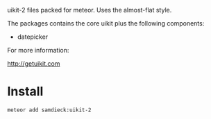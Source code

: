 
uikit-2 files packed for meteor.
Uses the almost-flat style.

The packages contains the core uikit plus the following components:

* datepicker

For more information:

http://getuikit.com

# Install
    meteor add samdieck:uikit-2
